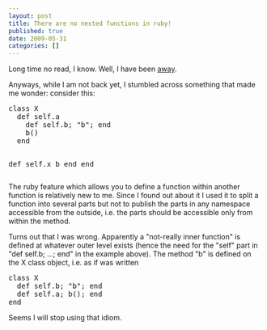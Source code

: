 ```yaml
---
layout: post
title: There are no nested functions in ruby!
published: true
date: 2009-05-31
categories: []
---
```

<p>Long time no read, I know. Well, I have been <a href="http://maps.google.com/maps?f=q&amp;source=s_q&amp;hl=en&amp;geocode=&amp;q=Japan&amp;sll=36.421282,139.059448&amp;sspn=2.15252,4.641724&amp;ie=UTF8&amp;ll=36.204824,138.252924&amp;spn=17.233619,37.133789&amp;t=h&amp;z=5">away</a>.</p>

<p>Anyways, while I am not back yet, I stumbled across something that made me wonder: consider this:</p>

<div class="CodeRay">
  <div class="code"><pre>class X
  def self.a
    def self.b; &quot;b&quot;; end
    b()
  end

  def self.x
    b
  end
end</pre></div>
</div>


<p>The ruby feature which allows you to define a function within another function is relatively new to me. Since I found out about it I used it to split a function into several parts but not to publish the parts in any namespace accessible from the outside, i.e. the parts should be accessible only from within the method.</p>

<p>Turns out that I was wrong. Apparently a "not-really inner function" is defined at whatever outer level exists (hence the need for the "self" part in "def self.b; ...; end" in the example above). The method "b" is defined on the X class object, i.e. as if was written</p>

<div class="CodeRay">
  <div class="code"><pre>class X
  def self.b; &quot;b&quot;; end
  def self.a; b(); end
end</pre></div>
</div>


<p>Seems I will stop using that idiom.</p>
